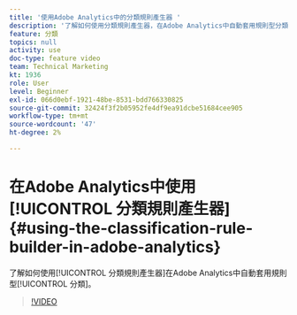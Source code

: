 ```yaml
---
title: '使用Adobe Analytics中的分類規則產生器 '
description: '了解如何使用分類規則產生器，在Adobe Analytics中自動套用規則型分類。 '
feature: 分類
topics: null
activity: use
doc-type: feature video
team: Technical Marketing
kt: 1936
role: User
level: Beginner
exl-id: 066d0ebf-1921-48be-8531-bdd766330825
source-git-commit: 32424f3f2b05952fe4df9ea91dcbe51684cee905
workflow-type: tm+mt
source-wordcount: '47'
ht-degree: 2%

---
```


# 在Adobe Analytics中使用[!UICONTROL 分類規則產生器] {#using-the-classification-rule-builder-in-adobe-analytics}

了解如何使用[!UICONTROL 分類規則產生器]在Adobe Analytics中自動套用規則型[!UICONTROL 分類]。

>[!VIDEO](https://video.tv.adobe.com/v/25884?quality=12)
